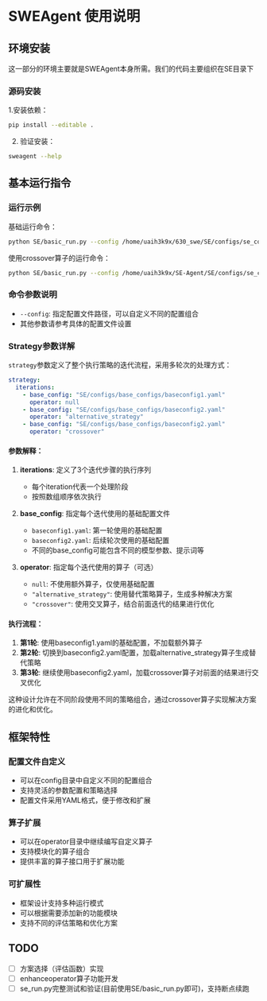 # SWEAgent 使用说明

## 环境安装
这一部分的环境主要就是SWEAgent本身所需。我们的代码主要组织在SE目录下
### 源码安装

1.安装依赖：
```bash
pip install --editable .
```

2. 验证安装：
```bash
sweagent --help
```


## 基本运行指令

### 运行示例

基础运行命令：
```bash
python SE/basic_run.py --config /home/uaih3k9x/630_swe/SE/configs/se_configs/dpsk29.yaml
```

使用crossover算子的运行命令：
```bash
python SE/basic_run.py --config /home/uaih3k9x/SE-Agent/SE/configs/se_configs/crossover_test.yaml
```

### 命令参数说明

- `--config`: 指定配置文件路径，可以自定义不同的配置组合
- 其他参数请参考具体的配置文件设置

### Strategy参数详解

`strategy`参数定义了整个执行策略的迭代流程，采用多轮次的处理方式：

```yaml
strategy:
  iterations:
    - base_config: "SE/configs/base_configs/baseconfig1.yaml"
      operator: null
    - base_config: "SE/configs/base_configs/baseconfig2.yaml"
      operator: "alternative_strategy"
    - base_config: "SE/configs/base_configs/baseconfig2.yaml"
      operator: "crossover"
```

#### 参数解释：

1. **iterations**: 定义了3个迭代步骤的执行序列
   - 每个iteration代表一个处理阶段
   - 按照数组顺序依次执行

2. **base_config**: 指定每个迭代使用的基础配置文件
   - `baseconfig1.yaml`: 第一轮使用的基础配置
   - `baseconfig2.yaml`: 后续轮次使用的基础配置
   - 不同的base_config可能包含不同的模型参数、提示词等

3. **operator**: 指定每个迭代使用的算子（可选）
   - `null`: 不使用额外算子，仅使用基础配置
   - `"alternative_strategy"`: 使用替代策略算子，生成多种解决方案
   - `"crossover"`: 使用交叉算子，结合前面迭代的结果进行优化

#### 执行流程：

1. **第1轮**: 使用baseconfig1.yaml的基础配置，不加载额外算子
2. **第2轮**: 切换到baseconfig2.yaml配置，加载alternative_strategy算子生成替代策略
3. **第3轮**: 继续使用baseconfig2.yaml，加载crossover算子对前面的结果进行交叉优化

这种设计允许在不同阶段使用不同的策略组合，通过crossover算子实现解决方案的进化和优化。

## 框架特性

### 配置文件自定义

- 可以在config目录中自定义不同的配置组合
- 支持灵活的参数配置和策略选择
- 配置文件采用YAML格式，便于修改和扩展

### 算子扩展

- 可以在operator目录中继续编写自定义算子
- 支持模块化的算子组合
- 提供丰富的算子接口用于扩展功能

### 可扩展性

- 框架设计支持多种运行模式
- 可以根据需要添加新的功能模块
- 支持不同的评估策略和优化方案

## TODO

- [ ] 方案选择（评估函数）实现
- [ ] enhanceoperator算子功能开发
- [ ] se_run.py完整测试和验证(目前使用SE/basic_run.py即可)，支持断点续跑